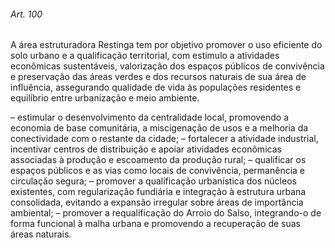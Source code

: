 
###### Art. 100
A área estruturadora Restinga tem por objetivo promover o uso eficiente do solo urbano e a qualificação territorial, com estímulo a atividades econômicas sustentáveis, valorização dos espaços públicos de convivência e preservação das áreas verdes e dos recursos naturais de sua área de influência, assegurando qualidade de vida às populações residentes e equilíbrio entre urbanização e meio ambiente.

– estimular o desenvolvimento da centralidade local, promovendo a economia de base comunitária, a miscigenação de usos e a melhoria da conectividade com o restante da cidade;
– fortalecer a atividade industrial, incentivar centros de distribuição e apoiar atividades econômicas associadas à produção e escoamento da produção rural;
– qualificar os espaços públicos e as vias como locais de convivência, permanência e circulação segura;
– promover a qualificação urbanística dos núcleos existentes, com regularização fundiária e integração à estrutura urbana consolidada, evitando a expansão irregular sobre áreas de importância ambiental;
– promover a requalificação do Arroio do Salso, integrando-o de forma funcional à malha urbana e promovendo a recuperação de suas áreas naturais.
